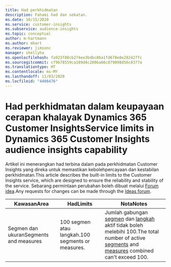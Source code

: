 ```yaml
---
title: Had perkhidmatan
description: Fahami had dan sekatan.
ms.date: 10/15/2020
ms.service: customer-insights
ms.subservice: audience-insights
ms.topic: conceptual
author: m-hartmann
ms.author: mhart
ms.reviewer: jimsonc
manager: shellyha
ms.openlocfilehash: fa923f88cb274ee3bdbc86a1fd678e8e282427fc
ms.sourcegitcommit: cf9b78559ca189d4c2086a66c879098d56c0377a
ms.translationtype: HT
ms.contentlocale: ms-MY
ms.lasthandoff: 11/03/2020
ms.locfileid: "4406476"
---
```

# <a name="service-limits-in-dynamics-365-customer-insights-audience-insights-capability"></a><span data-ttu-id="82293-103">Had perkhidmatan dalam keupayaan cerapan khalayak Dynamics 365 Customer Insights</span><span class="sxs-lookup"><span data-stu-id="82293-103">Service limits in Dynamics 365 Customer Insights audience insights capability</span></span>

<span data-ttu-id="82293-104">Artikel ini menerangkan had terbina dalam pada perkhidmatan Customer Insights yang direka untuk memastikan kebolehpercayaan dan kestabilan perkhidmatan.</span><span class="sxs-lookup"><span data-stu-id="82293-104">This article describes the built-in limits to the Customer Insights service, which are designed to ensure the reliability and stability of the service.</span></span> <span data-ttu-id="82293-105">Sebarang permintaan perubahan boleh dibuat melalui [Forum idea](https://go.microsoft.com/fwlink/?linkid=2074172).</span><span class="sxs-lookup"><span data-stu-id="82293-105">Any requests for changes can be made through the [Ideas forum](https://go.microsoft.com/fwlink/?linkid=2074172).</span></span> 
 
| <span data-ttu-id="82293-106">Kawasan</span><span class="sxs-lookup"><span data-stu-id="82293-106">Area</span></span>  | <span data-ttu-id="82293-107">Had</span><span class="sxs-lookup"><span data-stu-id="82293-107">Limits</span></span>  | <span data-ttu-id="82293-108">Nota</span><span class="sxs-lookup"><span data-stu-id="82293-108">Notes</span></span> |
|-------------|---------------------------------------------------------------------|---------------------------------------------------------------------|
| <span data-ttu-id="82293-109">Segmen dan ukuran</span><span class="sxs-lookup"><span data-stu-id="82293-109">Segments and measures</span></span> | <span data-ttu-id="82293-110">100 segmen atau langkah.</span><span class="sxs-lookup"><span data-stu-id="82293-110">100 segments or measures.</span></span> | <span data-ttu-id="82293-111">Jumlah gabungan [segmen](segments.md) dan [langkah](measures.md) aktif tidak boleh melebihi 100.</span><span class="sxs-lookup"><span data-stu-id="82293-111">The total number of active [segments](segments.md) and [measures](measures.md) combined can't exceed 100.</span></span>  |

